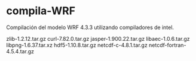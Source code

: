 # compila-WRF

Compilación del modelo WRF 4.3.3 utilizando compiladores de intel.

zlib-1.2.12.tar.gz
curl-7.82.0.tar.gz
jasper-1.900.22.tar.gz
libaec-1.0.6.tar.gz
libpng-1.6.37.tar.xz
hdf5-1.10.8.tar.gz
netcdf-c-4.8.1.tar.gz
netcdf-fortran-4.5.4.tar.gz
